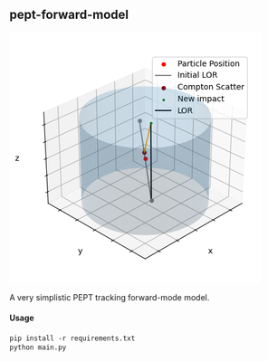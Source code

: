 ## pept-forward-model

![](figures/one_scatter_diagram.png)

A very simplistic PEPT tracking forward-mode model.

#### Usage
```
pip install -r requirements.txt
python main.py
```